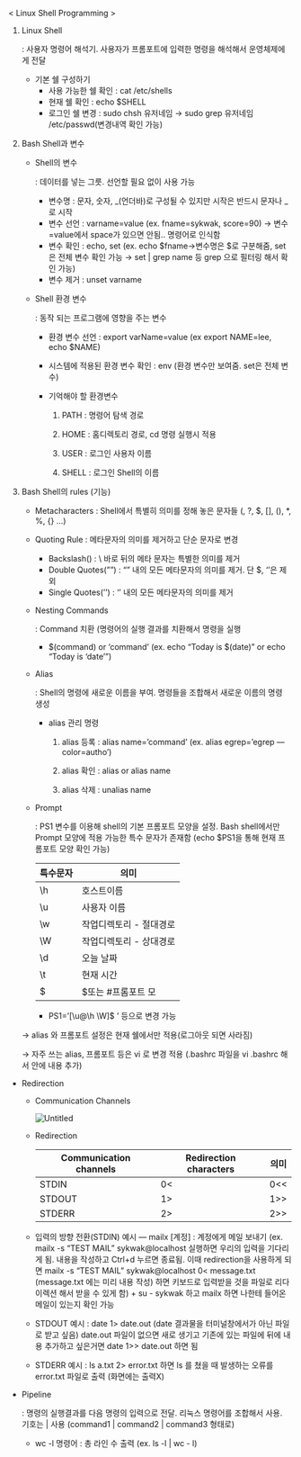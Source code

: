 < Linux Shell Programming >

1. Linux Shell
    
    : 사용자 명령어 해석기. 사용자가 프롬포트에 입력한 명령을 해석해서 운영체제에게 전달
    
    - 기본 쉘 구성하기
        - 사용 가능한 쉘 확인 : cat /etc/shells
        - 현재 쉘 확인 : echo $SHELL
        - 로그인 쉘 변경 : sudo chsh 유저네임 → sudo grep 유저네임  /etc/passwd(변경내역 확인 가능)

1. Bash Shell과 변수
    - Shell의 변수
        
        : 데이터를 넣는 그릇. 선언할 필요 없이 사용 가능
        
        - 변수명 : 문자, 숫자, _(언더바)로 구성될 수 있지만 시작은 반드시 문자나 _로 시작
        - 변수 선언 : varname=value (ex. fname=sykwak, score=90) → 변수=value에서 space가 있으면 안됨.. 명령어로 인식함
        - 변수 확인 : echo, set (ex. echo $fname→변수명은 $로 구분해줌, set은 전체 변수 확인 가능 → set | grep name 등 grep 으로 필터링 해서 확인 가능)
        - 변수 제거 : unset varname
    - Shell 환경 변수
        
        : 동작 되는 프로그램에 영향을 주는 변수
        
        - 환경 변수 선언 : export varName=value (ex export NAME=lee, echo $NAME)
        - 시스템에 적용된 환경 변수 확인 : env (환경 변수만 보여줌. set은 전체 변수)
        - 기억해야 할 환경변수
            
            1) PATH : 명령어 탐색 경로
            
            2) HOME : 홈디렉토리 경로, cd 명령 실행시 적용
            
            3) USER : 로그인 사용자 이름
            
            4) SHELL : 로그인 Shell의 이름
            

1. Bash Shell의 rules (기능)
    - Metacharacters : Shell에서 특별히 의미를 정해 놓은 문자들 (\, ?, $, [], (), *, %, {} …)
    - Quoting Rule : 메타문자의 의미를 제거하고 단순 문자로 변경
        - Backslash(\) : \ 바로 뒤의 메타 문자는 특별한 의미를 제거
        - Double Quotes(””) : “” 내의 모든 메타문자의 의미를 제거. 단 $, ‘’은 제외
        - Single Quotes(’’) : ‘’ 내의 모든 메타문자의 의미를 제거
        
    - Nesting Commands
        
        : Command 치환 (명령어의 실행 결과를 치환해서 명령을 실행
        
        - $(command) or ‘command’ (ex. echo “Today is $(date)” or echo “Today is ‘date’”)
        
    - Alias
        
        : Shell의 명령에 새로운 이름을 부여. 명령들을 조합해서 새로운 이름의 명령 생성
        
        - alias 관리 명령
            
            1) alias 등록 : alias name=’command’ (ex. alias egrep=’egrep —color=autho’)
            
            2) alias 확인 : alias or alias name
            
            3) alias 삭제 : unalias name
            
    - Prompt
        
        : PS1 변수를 이용해 shell의 기본 프롬포트 모양을 설정. Bash shell에서만 Prompt 모양에 적용 가능한 특수 문자가 존재함 (echo $PS1을 통해 현재 프롬포트 모양 확인 가능)
        
        | 특수문자 | 의미 |
        | --- | --- |
        | \h | 호스트이름 |
        | \u | 사용자 이름 |
        | \w | 작업디렉토리 - 절대경로 |
        | \W | 작업디렉토리 - 상대경로 |
        | \d | 오늘 날짜 |
        | \t | 현재 시간 |
        | \$ | $또는 #프롬포트 모 |
        - PS1=’[\u@\h \W]\$ ’ 등으로 변경 가능
    
    → alias 와 프롬포트 설정은 현재 쉘에서만 적용(로그아웃 되면 사라짐)
    
    → 자주 쓰는 alias, 프롬포트 등은 vi 로 변경 적용 (.bashrc 파일을 vi .bashrc 해서 안에 내용 추가)
    
- Redirection
    - Communication Channels
        
        ![Untitled](https://s3-us-west-2.amazonaws.com/secure.notion-static.com/28e97e4d-7e94-4da9-9951-785e0d6e679b/Untitled.png)
        
    - Redirection
        
        
        | Communication channels | Redirection  characters | 의미 |
        | --- | --- | --- |
        | STDIN | 0<    |    0<< | 입력을 키보드가 아닌 파일을 통해 받음 |
        | STDOUT | 1>    |    1>> | 표준 출력을 터미널이 아닌 파일로 출력 |
        | STDERR | 2>    |    2>> | 표준 에러 출력을 터미널이 아닌 파일로 출력 |
    - 입력의 방향 전환(STDIN) 예시 — mailx [계정] : 계정에게 메일 보내기 (ex. mailx  -s “TEST MAIL” sykwak@localhost 실행하면 우리의 입력을 기다리게 됨. 내용을 작성하고 Ctrl+d 누르면 종료됨. 이때 redirection을 사용하게 되면 mailx  -s “TEST MAIL” sykwak@localhost 0< message.txt (message.txt 에는 미리 내용 작성) 하면 키보드로 입력받을 것을 파일로 리다이렉션 해서 받을 수 있게 함) + su - sykwak 하고 mailx 하면 나한테 들어온 메일이 있는지 확인 가능
    - STDOUT 예시 : date 1> date.out (date 결과물을 터미널창에서가 아닌 파일로 받고 싶음) date.out 파일이 없으면 새로 생기고 기존에 있는 파일에 뒤에 내용 추가하고 싶은거면 date 1>> date.out 하면 됨
    - STDERR 예시 : ls a.txt 2> error.txt 하면 ls 를 쳤을 때 발생하는 오류를 error.txt 파일로 출력 (화면에는 출력X)
    
- Pipeline
    
    : 명령의 실행결과를 다음 명령의 입력으로 전달. 리눅스 명령어를 조합해서 사용. 기호는 | 사용 (command1 | command2 | command3 형태로)
    
    - wc -l 명령어 : 총 라인 수 출력 (ex. ls -l | wc - l)